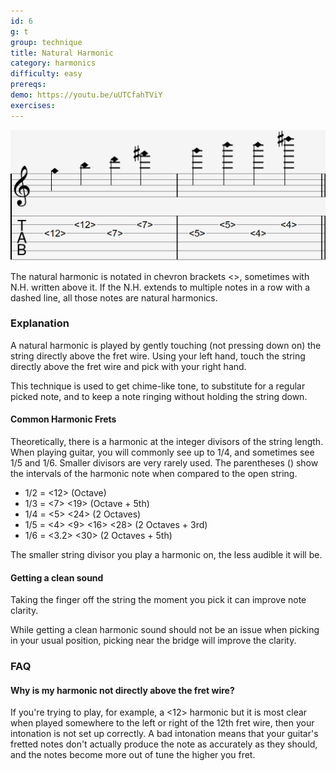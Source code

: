 ```yaml
---
id: 6
g: t
group: technique
title: Natural Harmonic
category: harmonics
difficulty: easy
prereqs: 
demo: https://youtu.be/uUTCfahTViY
exercises:
---
```


<div class="tabImg">
  <img src="natural-harmonic.jpg" />
</div>

The natural harmonic is notated in chevron brackets <>, sometimes with N.H. written above it. If the N.H. extends to multiple notes in a row with a dashed line, all those notes are natural harmonics.

### Explanation

A natural harmonic is played by gently touching (not pressing down on) the string directly above the <span class="tt" data-tip="the metal strips on your fretboard">fret wire</span>. Using your left hand, touch the string directly above the fret wire and pick with your right hand. 

This technique is used to get chime-like <span class="tt" data-tip="the note's sound depending on your guitar and how you play">tone</span>, to substitute for a regular picked note, and to keep a note ringing without holding the string down.

#### Common Harmonic Frets

Theoretically, there is a harmonic at the <span class="tt" data-tip="fractions where the denominator is a whole number (1, 2, 3...)">integer divisors</span> of the string length. When playing guitar, you will commonly see up to 1/4, and sometimes see 1/5 and 1/6. Smaller divisors are very rarely used. The parentheses () show the <span class="tt" data-tip="distance in pitch between two notes">intervals</span> of the harmonic note when compared to the open string.

- 1/2 = <12> (Octave)
- 1/3 = <7> <19> (Octave + 5th)
- 1/4 = <5> <24> (2 Octaves)
- 1/5 = <4> <9> <16> <28> (2 Octaves + 3rd)
- 1/6 = <3.2> <30> (2 Octaves + 5th)

The smaller string divisor you play a harmonic on, the less audible it will be.

#### Getting a clean sound

Taking the finger off the string the moment you pick it can improve note clarity.

While getting a clean harmonic sound should not be an issue when picking in your usual position, picking near the <span class="tt" data-tip="the wooden piece at the end of the strings next to where you pick">bridge</span> will improve the clarity.

### FAQ

#### Why is my harmonic not directly above the fret wire?

If you're trying to play, for example, a <12> harmonic but it is most clear when played somewhere to the left or right of the 12th <span class="tt" data-tip="the metal strips on your fretboard">fret wire</span>, then your <span class="tt" data-tip="the pitch accuracy of your fretboard">intonation</span> is not set up correctly. A bad intonation means that your guitar's fretted notes don't actually produce the note as accurately as they should, and the notes become more out of tune the higher you fret.